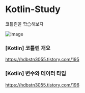 # Kotlin-Study
코틀린을 학습해보자

![image](https://github.com/user-attachments/assets/43335e7c-1cc5-417b-85ca-e87c9f689dc8)

### [Kotlin] 코틀린 개요
<https://hdbstn3055.tistory.com/195>

### [Kotlin] 변수와 데이터 타입
<https://hdbstn3055.tistory.com/196>
